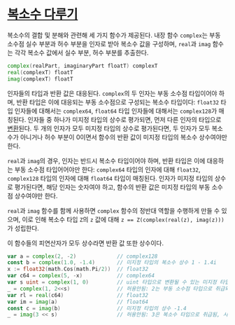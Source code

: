 # [복소수 다루기](#manipulating_complex_numbers)

복소수의 결합 및 분해와 관련해 세 가지 함수가 제공된다. 내장 함수 `complex`는 부동 소수점 실수 부분과 허수 부분을 인자로 받아 복소수 값을 구성하며, `real`과 `imag` 함수는 각각 복소수 값에서 실수 부분, 허수 부분를 추출한다.

```go
complex(realPart, imaginaryPart floatT) complexT
real(complexT) floatT
imag(complexT) floatT
```

인자들의 타입과 반환 값은 대응된다. `complex`의 두 인자는 부동 소수점 타입이어야 하며, 반환 타입은 이에 대응되는 부동 소수점으로 구성되는 복소수 타입이다: `float32` 타입 인자들에 대해서는 `complex64`, `float64`  타입 인자들에 대해서는 `complex128`가 매칭된다. 인자들 중 하나가 미지정 타입의 상수로 평가되면, 먼저 다른 인자의 타입으로 [변환](/Expressions/conversions)된다. 두 개의 인자가 모두 미지정 타입의 상수로 평가된다면, 두 인자가 모두 복소수가 아니거나 허수 부분이 0이면서 함수의 반환 값이 미지정 타입의 복소수 상수여야만 한다.

`real`과 `imag`의 경우, 인자는 반드시 복소수 타입이어야 하며, 반환 타입은 이에 대응하는 부동 소수점 타입어어야만 한다: `complex64` 타입의 인자에 대해 `float32`, `complex128` 타입의 인자에 대해 `float64` 타입이 매칭된다. 인자가 미지정 타입의 상수로 평가된다면, 해당 인자는 숫자여야 하고, 함수의 반환 값은 미지정 타입의 부동 소수점 상수여야만 한다.

`real`과 `imag` 함수를 함께 사용하면 `complex` 함수의 정반대 역할을 수행하게 만들 수 있으며, 이로 인해 복소수 타입 `Z`의 `z` 값에 대해 `z == Z(complex(real(z), imag(z)))`가 성립한다.

이 함수들의 피연산자가 모두 상수라면 반환 값 또한 상수이다.

```go
var a = complex(2, -2)             // complex128
const b = complex(1.0, -1.4)       // 미지정 타입의 복소수 상수 1 - 1.4i
x := float32(math.Cos(math.Pi/2))  // float32
var c64 = complex(5, -x)           // complex64
var s uint = complex(1, 0)         // uint 타입으로 변환될 수 있는 미지정 타입의 복소수 상수 1 + 0i
_ = complex(1, 2<<s)               // 허용안됨: 2는 부동 소수점 타입으로 취급되며, 시프트 연산을 할 수 없음
var rl = real(c64)                 // float32
var im = imag(a)                   // float64
const c = imag(b)                  // 미지정 타입의 상수 -1.4
_ = imag(3 << s)                   // 허용안됨: 3은 복소수 타입으로 취급됨, 시프트 연산을 할 수 없음
```
